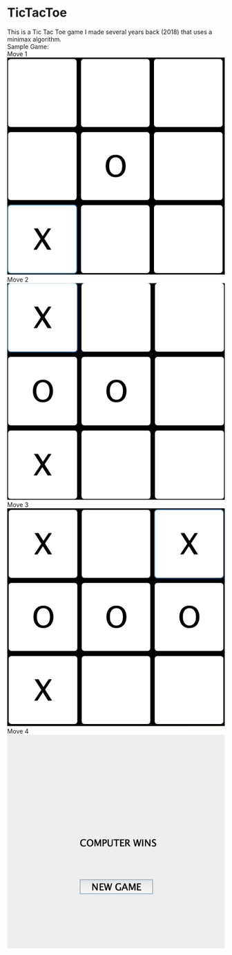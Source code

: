 # TicTacToe
This is a Tic Tac Toe game I made several years back (2018) that uses a minimax algorithm. <br />
Sample Game: <br />
Move 1 <br />
![alt text](https://github.com/janthonyhale/TicTacToe/blob/master/Images/1.png) <br />
Move 2 <br />
![alt text](https://github.com/janthonyhale/TicTacToe/blob/master/Images/2.png) <br />
Move 3 <br />
![alt text](https://github.com/janthonyhale/TicTacToe/blob/master/Images/3.png) <br />
Move 4 <br />
![alt text](https://github.com/janthonyhale/TicTacToe/blob/master/Images/4.png) <br />
